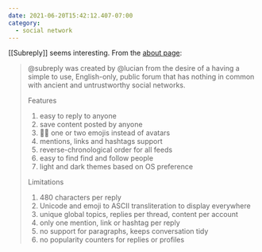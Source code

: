 ```yaml
---
date: 2021-06-20T15:42:12.407-07:00
category:
  - social network
---
```

[[Subreply]] seems interesting. From the [about page](https://subreply.com/about):

> @subreply was created by @lucian from the desire of a having a simple to use, English-only, public forum that has nothing in common with ancient and untrustworthy social networks.
> 
> Features
> 1. easy to reply to anyone
> 1.  save content posted by anyone
> 1.  🧠💪 one or two emojis instead of avatars
> 1.  mentions, links and hashtags support
> 1.  reverse-chronological order for all feeds
> 1.  easy to find find and follow people
> 1.  light and dark themes based on OS preference
> 
> Limitations
> 1.  480 characters per reply
> 1.  Unicode and emoji to ASCII transliteration to display everywhere
> 1.  unique global topics, replies per thread, content per account
> 1.  only one mention, link or hashtag per reply
> 1.  no support for paragraphs, keeps conversation tidy
> 1.  no popularity counters for replies or profiles
